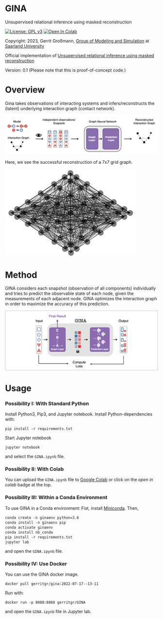 # GINA
Unsupervised relational inference using masked reconstruction

[![License: GPL v3](https://img.shields.io/badge/License-GPL%20v3-blue.svg)](http://www.gnu.org/licenses/gpl-3.0)
[![Open In Colab](https://colab.research.google.com/assets/colab-badge.svg)](https://colab.research.google.com/github/gerritgr/GINA/)

Copyright: 2023, Gerrit Großmann, [Group of Modeling and Simulation](https://mosi.uni-saarland.de/) at [Saarland University](http://www.cs.uni-saarland.de/)


Official implementation of [Unsupervised relational inference using masked reconstruction](https://arxiv.org/abs/2105.14329)

Version: 0.1 (Please note that this is proof-of-concept code.)


# Overview
Gina takes observations of interacting systems and infers/reconstructs the (latent) underlying interaction graph (contact network). 

![alt text](overview.png "Overview")

Here, we see the successful reconstruction of a 7x7 grid graph. 

![alt text](movie.gif "Overview")


# Method
GINA considers each snapshot (observation of all components) individually and tries to predict the observable state of each node, given the measurements of each adjacent node. GINA optimizes the interaction graph in order to maximize the accuracy of this prediction. 

![alt text](gina.png "Gina")


# Usage

### Possibility I: With Standard Python

Install Python3, Pip3, and Jupyter notebook. Install Python-dependencies with: 

```console
pip install -r requirements.txt
```
Start Jupyter notebook

```console
jupyter notebook
```
and select the `GINA.ipynb` file. 

### Possibility II: With Colab
You can upload the  `GINA.ipynb` file to [Google Colab](https://colab.research.google.com/?utm_source=scs-index) or click on the _open in colab_ badge at the top.


### Possibility III: Within a Conda Environment 
To use GINA in a Conda environment:
Fist, install [Miniconda](https://docs.conda.io/en/latest/miniconda.html).
Then,

```console
conda create -n ginaenv python=3.6
conda install -n ginaenv pip
conda activate ginaenv
conda install nb_conda
pip install -r requirements.txt
jupyter lab
```
and open the `GINA.ipynb` file. 

### Possibility IV: Use Docker
You can use the GINA docker image.
```console
docker pull gerritgr/gina:2022-07-17--13-11
```
Run with:
```console
docker run -p 8888:8888 gerritgr/GINA
```
and open the `GINA.ipynb` file in Jupyter lab.
